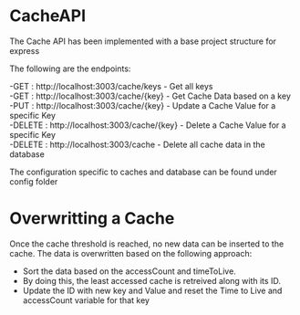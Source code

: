 # CacheAPI

The Cache API has been implemented with a base project structure for express

The following are the endpoints:

  -GET : http://localhost:3003/cache/keys - Get all keys  
  -GET : http://localhost:3003/cache/{key} - Get Cache Data based on a key  
  -PUT : http://localhost:3003/cache/{key} - Update a Cache Value for a specific Key  
  -DELETE : http://localhost:3003/cache/{key} - Delete a Cache Value for a specific Key  
  -DELETE : http://localhost:3003/cache - Delete all cache data in the database  
  
The configuration specific to caches and database can be found under config folder  

# Overwritting a Cache

Once the cache threshold is reached, no new data can be inserted to the cache. The data is overwritten based on the following approach:
  - Sort the data based on the accessCount and timeToLive. 
  - By doing this, the least accessed cache is retreived along with its ID.
  - Update the ID with new key and Value and reset the Time to Live and accessCount variable for that key
